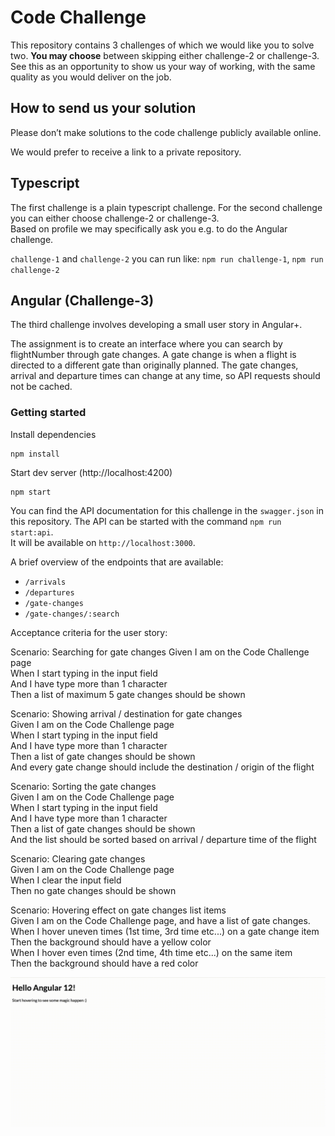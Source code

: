 # Code Challenge

This repository contains 3 challenges of which we would like you to solve two. **You may choose** between skipping either challenge-2 or challenge-3. See this as an opportunity to show us your way of working, with the same quality as you would deliver on the job.

## How to send us your solution

Please don’t make solutions to the code challenge publicly available online.

We would prefer to receive a link to a private repository.

## Typescript

The first challenge is a plain typescript challenge. For the second challenge you can either choose challenge-2 or challenge-3.  
Based on profile we may specifically ask you e.g. to do the Angular challenge.

`challenge-1` and `challenge-2` you can run like: `npm run challenge-1`, `npm run challenge-2`

## Angular (Challenge-3)

The third challenge involves developing a small user story in Angular+. 

The assignment is to create an interface where you can search by flightNumber through gate changes. A gate change is when a flight is directed to a different gate than originally planned. The gate changes, arrival and departure times can change at any time, so API requests should not be cached.  

### Getting started
Install dependencies
```
npm install
```
Start dev server (http://localhost:4200)
```
npm start
```

You can find the API documentation for this challenge in the `swagger.json` in this repository.
The API can be started with the command `npm run start:api`.  
It will be available on `http://localhost:3000`.  


A brief overview of the endpoints that are available:

-   `/arrivals`
-   `/departures`
-   `/gate-changes`
-   `/gate-changes/:search`

Acceptance criteria for the user story:

Scenario: Searching for gate changes
Given I am on the Code Challenge page  
When I start typing in the input field  
And I have type more than 1 character  
Then a list of maximum 5 gate changes should be shown  


Scenario: Showing arrival / destination for gate changes  
Given I am on the Code Challenge page  
When I start typing in the input field  
And I have type more than 1 character  
Then a list of gate changes should be shown  
And every gate change should include the destination / origin of the flight  


Scenario: Sorting the gate changes  
Given I am on the Code Challenge page  
When I start typing in the input field  
And I have type more than 1 character  
Then a list of gate changes should be shown  
And the list should be sorted based on arrival / departure time of the flight  


Scenario: Clearing gate changes  
Given I am on the Code Challenge page  
When I clear the input field  
Then no gate changes should be shown


Scenario: Hovering effect on gate changes list items  
Given I am on the Code Challenge page, and have a list of gate changes.  
When I hover uneven times (1st time, 3rd time etc...) on a gate change item  
Then the background should have a yellow color  
When I hover even times (2nd time, 4th time etc...) on the same item  
Then the background should have a red color  

![highlight example](highlight-example.gif)
